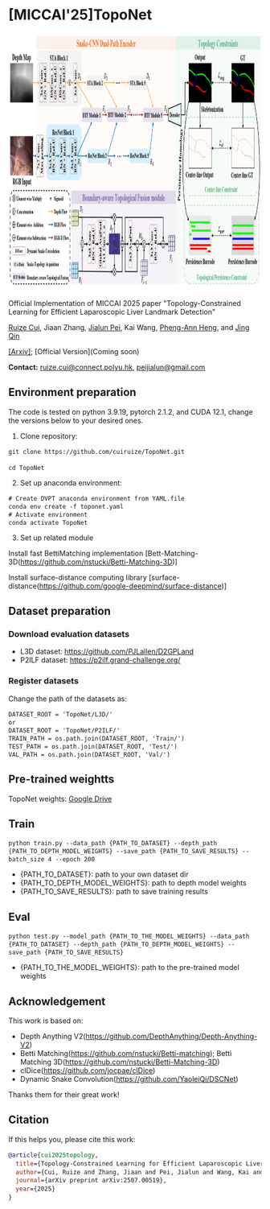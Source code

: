 # [MICCAI'25]TopoNet

<div align=center>
<img src="assets/overview.png" height=512 width=800>
</div>

Official Implementation of MICCAI 2025 paper "Topology-Constrained Learning for Efficient Laparoscopic Liver Landmark Detection"

[Ruize Cui](https://scholar.google.com/citations?hl=en&user=rAcxfuUAAAAJ), Jiaan Zhang, [Jialun Pei](https://scholar.google.com/citations?user=1lPivLsAAAAJ&hl=en), Kai Wang, [Pheng-Ann Heng](https://scholar.google.com/citations?user=OFdytjoAAAAJ&hl=en), and [Jing Qin](https://harry-qinjing.github.io/)

[[Arxiv]](https://arxiv.org/abs/2507.00519); [Official Version](Coming soon)

**Contact:** ruize.cui@connect.polyu.hk, peijialun@gmail.com

## Environment preparation
The code is tested on python 3.9.19, pytorch 2.1.2, and CUDA 12.1, change the versions below to your desired ones.
1. Clone repository:
```shell
git clone https://github.com/cuiruize/TopoNet.git

cd TopoNet
```
   
2. Set up anaconda environment:
```shell
# Create DVPT anaconda environment from YAML.file
conda env create -f toponet.yaml
# Activate environment
conda activate TopoNet
```

3. Set up related module

Install fast BettiMatching implementation [Bett-Matching-3D(https://github.com/nstucki/Betti-Matching-3D)]

Install surface-distance computing library [surface-distance(https://github.com/google-deepmind/surface-distance)]

## Dataset preparation

### Download evaluation datasets
- L3D dataset: https://github.com/PJLallen/D2GPLand
- P2ILF dataset: https://p2ilf.grand-challenge.org/
### Register datasets
Change the path of the datasets as:
```shell
DATASET_ROOT = 'TopoNet/L3D/'
or
DATASET_ROOT = 'TopoNet/P2ILF/'
TRAIN_PATH = os.path.join(DATASET_ROOT, 'Train/')
TEST_PATH = os.path.join(DATASET_ROOT, 'Test/')
VAL_PATH = os.path.join(DATASET_ROOT, 'Val/')
```

## Pre-trained weightts

TopoNet weights: [Google Drive](https://drive.google.com/file/d/1dfvMlagKPOO3P3QswYns8JO5tLTj798r/view?usp=sharing)

## Train

```shell
python train.py --data_path {PATH_TO_DATASET} --depth_path {PATH_TO_DEPTH_MODEL_WEIGHTS} --save_path {PATH_TO_SAVE_RESULTS} --batch_size 4 --epoch 200
```

- {PATH_TO_DATASET}: path to your own dataset dir
- {PATH_TO_DEPTH_MODEL_WEIGHTS}: path to depth model weights
- {PATH_TO_SAVE_RESULTS}: path to save training results

## Eval

```shell
python test.py --model_path {PATH_TO_THE_MODEL_WEIGHTS} --data_path {PATH_TO_DATASET} --depth_path {PATH_TO_DEPTH_MODEL_WEIGHTS} --save_path {PATH_TO_SAVE_RESULTS}
```

- {PATH_TO_THE_MODEL_WEIGHTS}: path to the pre-trained model weights

## Acknowledgement
This work is based on:

- Depth Anything V2(https://github.com/DepthAnything/Depth-Anything-V2)
- Betti Matching(https://github.com/nstucki/Betti-matching); Betti Matching 3D(https://github.com/nstucki/Betti-Matching-3D)
- clDice(https://github.com/jocpae/clDice)
- Dynamic Snake Convolution(https://github.com/YaoleiQi/DSCNet)

Thanks them for their great work!

## Citation

If this helps you, please cite this work:

```bibtex
@article{cui2025topology,
  title={Topology-Constrained Learning for Efficient Laparoscopic Liver Landmark Detection},
  author={Cui, Ruize and Zhang, Jiaan and Pei, Jialun and Wang, Kai and Heng, Pheng-Ann and Qin, Jing},
  journal={arXiv preprint arXiv:2507.00519},
  year={2025}
}
```
